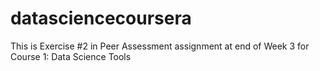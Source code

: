 datasciencecoursera
===================

This is Exercise #2 in Peer Assessment assignment at end of Week 3 for Course 1: Data Science Tools
